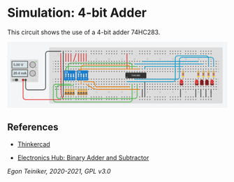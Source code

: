 # Simulation: 4-bit Adder

This circuit shows the use of a 4-bit adder 74HC283.

![4bit Adder](4bit-adder.png)



## References
* [Thinkercad](https://www.tinkercad.com/)

* [Electronics Hub: Binary Adder and Subtractor](https://www.electronicshub.org/binary-adder-and-subtractor/)

*Egon Teiniker, 2020-2021, GPL v3.0* 
